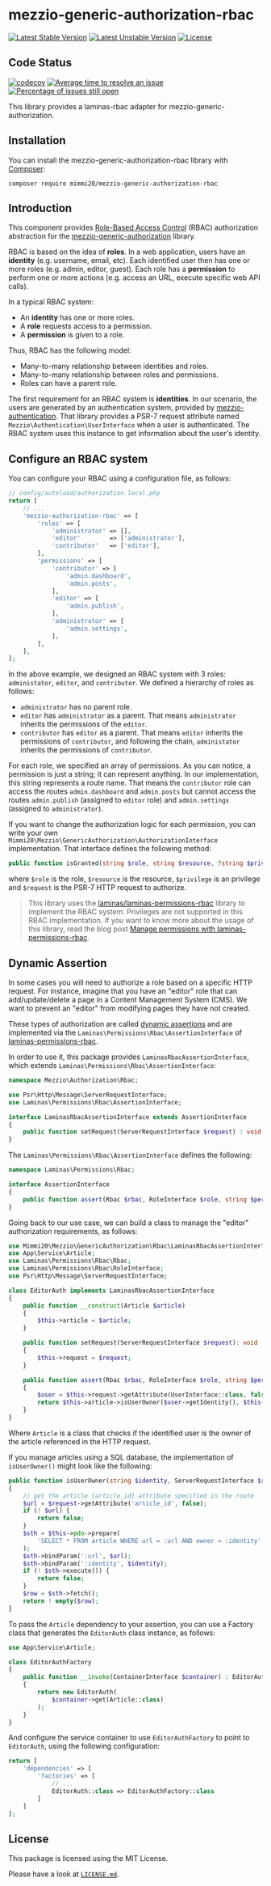 # mezzio-generic-authorization-rbac

[![Latest Stable Version](https://poser.pugx.org/mimmi20/mezzio-generic-authorization-rbac/v/stable?format=flat-square)](https://packagist.org/packages/mimmi20/mezzio-generic-authorization-rbac)
[![Latest Unstable Version](https://poser.pugx.org/mimmi20/mezzio-generic-authorization-rbac/v/unstable?format=flat-square)](https://packagist.org/packages/mimmi20/mezzio-generic-authorization-rbac)
[![License](https://poser.pugx.org/mimmi20/mezzio-generic-authorization-rbac/license?format=flat-square)](https://packagist.org/packages/mimmi20/mezzio-generic-authorization-rbac)

## Code Status

[![codecov](https://codecov.io/gh/mimmi20/mezzio-generic-authorization-rbac/branch/master/graph/badge.svg)](https://codecov.io/gh/mimmi20/mezzio-generic-authorization-rbac)
[![Average time to resolve an issue](https://isitmaintained.com/badge/resolution/mimmi20/mezzio-generic-authorization-rbac.svg)](https://isitmaintained.com/project/mimmi20/mezzio-generic-authorization-rbac "Average time to resolve an issue")
[![Percentage of issues still open](https://isitmaintained.com/badge/open/mimmi20/mezzio-generic-authorization-rbac.svg)](https://isitmaintained.com/project/mimmi20/mezzio-generic-authorization-rbac "Percentage of issues still open")

This library provides a laminas-rbac adapter for mezzio-generic-authorization.

## Installation

You can install the mezzio-generic-authorization-rbac library with
[Composer](https://getcomposer.org):

```shell
composer require mimmi20/mezzio-generic-authorization-rbac
```

## Introduction

This component provides [Role-Based Access Control](https://en.wikipedia.org/wiki/Role-based_access_control)
(RBAC) authorization abstraction for the [mezzio-generic-authorization](https://github.com/mimmi20/mezzio-generic-authorization)
library.

RBAC is based on the idea of **roles**. In a web application, users have an
**identity** (e.g. username, email, etc). Each identified user then has one or
more roles (e.g. admin, editor, guest). Each role has a **permission** to
perform one or more actions (e.g. access an URL, execute specific web API
calls).

In a typical RBAC system:

- An **identity** has one or more roles.
- A **role** requests access to a permission.
- A **permission** is given to a role.

Thus, RBAC has the following model:

- Many-to-many relationship between identities and roles.
- Many-to-many relationship between roles and permissions.
- Roles can have a parent role.

The first requirement for an RBAC system is **identities**. In our scenario, the
users are generated by an authentication system, provided by
[mezzio-authentication](https://github.com/mezzio/mezzio-authentication).
That library provides a PSR-7 request attribute named
`Mezzio\Authentication\UserInterface` when a user is authenticated.
The RBAC system uses this instance to get information about the user's identity.

## Configure an RBAC system

You can configure your RBAC using a configuration file, as follows:

```php
// config/autoload/authorization.local.php
return [
    // ...
    'mezzio-authorization-rbac' => [
        'roles' => [
            'administrator' => [],
            'editor'        => ['administrator'],
            'contributor'   => ['editor'],
        ],
        'permissions' => [
            'contributor' => [
                'admin.dashboard',
                'admin.posts',
            ],
            'editor' => [
                'admin.publish',
            ],
            'administrator' => [
                'admin.settings',
            ],
        ],
    ],
];
```

In the above example, we designed an RBAC system with 3 roles: `administator`,
`editor`, and `contributor`. We defined a hierarchy of roles as follows:

- `administrator` has no parent role.
- `editor` has `administrator` as a parent. That means `administrator` inherits
  the permissions of the `editor`.
- `contributor` has `editor` as a parent. That means `editor` inherits the
  permissions of `contributor`, and following the chain, `administator` inherits
  the permissions of `contributor`.

For each role, we specified an array of permissions. As you can notice, a
permission is just a string; it can represent anything. In our implementation,
this string represents a route name.  That means the `contributor` role can
access the routes `admin.dashboard` and `admin.posts` but cannot access the
routes `admin.publish` (assigned to `editor` role) and `admin.settings`
(assigned to `administrator`).

If you want to change the authorization logic for each permission, you can write
your own `Mimmi20\Mezzio\GenericAuthorization\AuthorizationInterface` implementation.
That interface defines the following method:

```php
public function isGranted(string $role, string $resource, ?string $privilege = null, ?\Psr\Http\Message\ServerRequestInterface\ServerRequestInterface $request = null): bool;
```

where `$role` is the role, `$resource` is the resource, `$privilege` is an privilege and `$request` is the PSR-7 HTTP request to authorize.

> This library uses the [laminas/laminas-permissions-rbac](https://docs.laminas.dev/laminas-permissions-rbac/)
> library to implement the RBAC system. Privileges are not supported in this RBAC implementation. If you want to know more about the usage
> of this library, read the blog post 
> [Manage permissions with laminas-permissions-rbac](https://framework.zend.com/blog/2017-04-27-zend-permissions-rbac.html).

## Dynamic Assertion

In some cases you will need to authorize a role based on a specific HTTP request.
For instance, imagine that you have an "editor" role that can add/update/delete
a page in a Content Management System (CMS). We want to prevent an "editor" from
modifying pages they have not created.

These types of authorization are called [dynamic assertions](https://docs.laminas.dev/laminas-permissions-rbac/examples/#dynamic-assertions)
and are implemented via the `Laminas\Permissions\Rbac\AssertionInterface` of
[laminas-permissions-rbac](https://github.com/laminas/laminas-permissions-rbac).

In order to use it, this package provides `LaminasRbacAssertionInterface`,
which extends `Laminas\Permissions\Rbac\AssertionInterface`:

```php
namespace Mezzio\Authorization\Rbac;

use Psr\Http\Message\ServerRequestInterface;
use Laminas\Permissions\Rbac\AssertionInterface;

interface LaminasRbacAssertionInterface extends AssertionInterface
{
    public function setRequest(ServerRequestInterface $request) : void;
}
```

The `Laminas\Permissions\Rbac\AssertionInterface` defines the following:

```php
namespace Laminas\Permissions\Rbac;

interface AssertionInterface
{
    public function assert(Rbac $rbac, RoleInterface $role, string $permission) : bool;
}
```

Going back to our use case, we can build a class to manage the "editor"
authorization requirements, as follows:

```php
use Mimmi20\Mezzio\GenericAuthorization\Rbac\LaminasRbacAssertionInterface;
use App\Service\Article;
use Laminas\Permissions\Rbac\Rbac;
use Laminas\Permissions\Rbac\RoleInterface;
use Psr\Http\Message\ServerRequestInterface;

class EditorAuth implements LaminasRbacAssertionInterface
{
    public function __construct(Article $article)
    {
        $this->article = $article;
    }

    public function setRequest(ServerRequestInterface $request): void
    {
        $this->request = $request;
    }

    public function assert(Rbac $rbac, RoleInterface $role, string $permission): bool
    {
        $user = $this->request->getAttribute(UserInterface::class, false);
        return $this->article->isUserOwner($user->getIdentity(), $this->request);
    }
}
```

Where `Article` is a class that checks if the identified user is the owner of
the article referenced in the HTTP request.

If you manage articles using a SQL database, the implementation of
`isUserOwner()` might look like the following:

```php
public function isUserOwner(string $identity, ServerRequestInterface $request): bool
{
    // get the article {article_id} attribute specified in the route
    $url = $request->getAttribute('article_id', false);
    if (! $url) {
        return false;
    }
    $sth = $this->pdo->prepare(
        'SELECT * FROM article WHERE url = :url AND owner = :identity'
    );
    $sth->bindParam(':url', $url);
    $sth->bindParam(':identity', $identity);
    if (! $sth->execute()) {
        return false;
    }
    $row = $sth->fetch();
    return ! empty($row);
}
```

To pass the `Article` dependency to your assertion, you can use a Factory class
that generates the `EditorAuth` class instance, as follows:

```php
use App\Service\Article;

class EditorAuthFactory
{
    public function __invoke(ContainerInterface $container) : EditorAuth
    {
        return new EditorAuth(
            $container->get(Article::class)
        );
    }
}
```

And configure the service container to use `EditorAuthFactory` to point to
`EditorAuth`, using the following configuration:

```php
return [    
    'dependencies' => [
        'factories' => [
            // ...
            EditorAuth::class => EditorAuthFactory::class
        ]
    ]
];
```

## License

This package is licensed using the MIT License.

Please have a look at [`LICENSE.md`](LICENSE.md).
